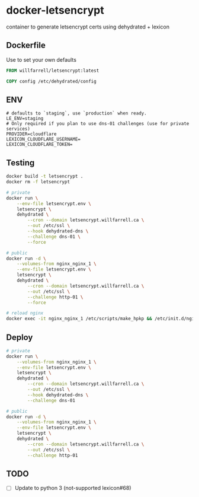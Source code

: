 # docker-letsencrypt

container to generate letsencrypt certs using dehydrated + lexicon

## Dockerfile
Use to set your own defaults
```Dockerfile
FROM willfarrell/letsencrypt:latest

COPY config /etc/dehydrated/config
```

## ENV
```
# defaults to `staging`, use `production` when ready.
LE_ENV=staging
# Only required if you plan to use dns-01 challenges (use for private services)
PROVIDER=cloudflare
LEXICON_CLOUDFLARE_USERNAME=
LEXICON_CLOUDFLARE_TOKEN=
```

## Testing
```bash
docker build -t letsencrypt .
docker rm -f letsencrypt

# private
docker run \
    --env-file letsencrypt.env \
    letsencrypt \
    dehydrated \
        --cron --domain letsencrypt.willfarrell.ca \
        --out /etc/ssl \
        --hook dehydrated-dns \
        --challenge dns-01 \
        --force

# public
docker run -d \
    --volumes-from nginx_nginx_1 \
    --env-file letsencrypt.env \
    letsencrypt \
    dehydrated \
        --cron --domain letsencrypt.willfarrell.ca \
        --out /etc/ssl \
        --challenge http-01 \
        --force

# reload nginx
docker exec -it nginx_nginx_1 /etc/scripts/make_hpkp && /etc/init.d/nginx reload                                                                          
```

## Deploy
```bash
# private
docker run \
    --volumes-from nginx_nginx_1 \
    --env-file letsencrypt.env \
    letsencrypt \
    dehydrated \
        --cron --domain letsencrypt.willfarrell.ca \
        --out /etc/ssl \
        --hook dehydrated-dns \
        --challenge dns-01

# public
docker run -d \
    --volumes-from nginx_nginx_1 \
    --env-file letsencrypt.env \
    letsencrypt \
    dehydrated \
        --cron --domain letsencrypt.willfarrell.ca \
        --out /etc/ssl \
        --challenge http-01
```

## TODO
- [ ] Update to python 3 (not-supported lexicon#68)